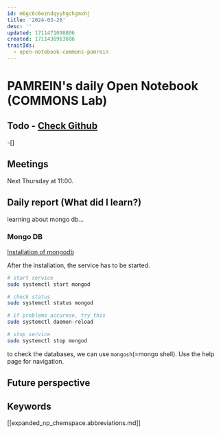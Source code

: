 ```yaml
---
id: m6gc6c6ezndqyyhgchgmxhj
title: '2024-03-26'
desc: ''
updated: 1711471098806
created: 1711436963606
traitIds:
  - open-notebook-commons-pamrein
---
```


# PAMREIN's daily Open Notebook (COMMONS Lab)

## Todo - [Check Github](https://github.com/orgs/commons-research/projects/2/views/1)
-[]


## Meetings
Next Thursday at 11:00.


## Daily report (What did I learn?)
learning about mongo db...

### Mongo DB
[Installation of mongodb](https://www.mongodb.com/docs/manual/tutorial/install-mongodb-on-ubuntu/#std-label-install-mdb-community-ubuntu)

After the installation, the service has to be started.

```bash
# start service
sudo systemctl start mongod

# check status
sudo systemctl status mongod

# if problems accurese, try this
sudo systemctl daemon-reload

# stop service
sudo systemctl stop mongod
```

to check the databases, we can use `mongosh`(=mongo shell).
Use the help page for navigation.

## Future perspective



## Keywords
[[expanded_np_chemspace.abbreviations.md]]
